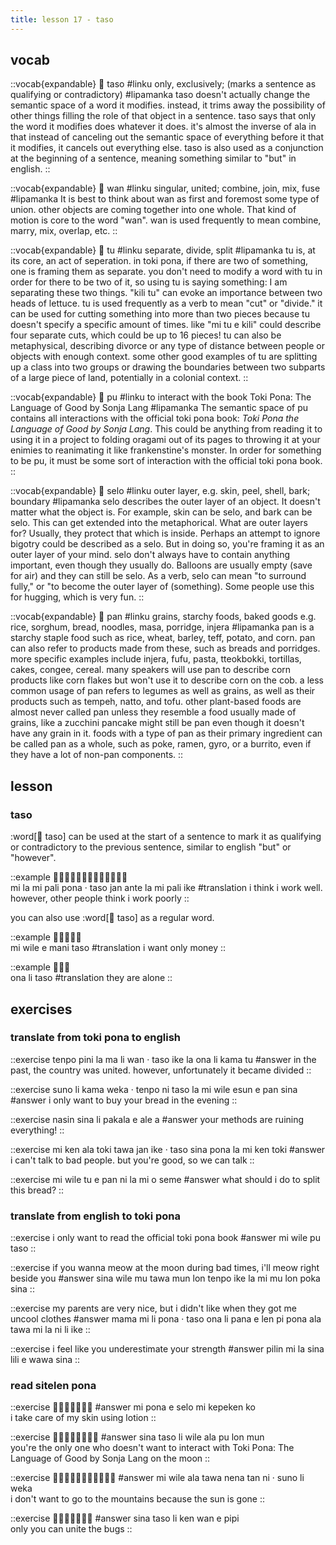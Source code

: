 ```yaml
---
title: lesson 17 - taso
---
```

## vocab
::vocab{expandable}
󱥨 taso
#linku
only, exclusively; (marks a sentence as qualifying or contradictory)
#lipamanka
taso doesn't actually change the semantic space of a word it modifies. instead, it trims away the possibility of other things filling the role of that object in a sentence. taso says that only the word it modifies does whatever it does. it's almost the inverse of ala in that instead of canceling out the semantic space of everything before it that it modifies, it cancels out everything else. taso is also used as a conjunction at the beginning of a sentence, meaning something similar to "but" in english.
::

::vocab{expandable}
󱥳 wan
#linku
singular, united; combine, join, mix, fuse
#lipamanka
It is best to think about wan as first and foremost some type of union. other objects are coming together into one whole. That kind of motion is core to the word "wan". wan is used frequently to mean combine, marry, mix, overlap, etc.
::

::vocab{expandable}
󱥮 tu
#linku
separate, divide, split
#lipamanka
tu is, at its core, an act of seperation. in toki pona, if there are two of something, one is framing them as separate. you don't need to modify a word with tu in order for there to be two of it, so using tu is saying something: I am separating these two things. "kili tu" can evoke an importance between two heads of lettuce. tu is used frequently as a verb to mean "cut" or "divide." it can be used for cutting something into more than two pieces because tu doesn't specify a specific amount of times. like "mi tu e kili" could describe four separate cuts, which could be up to 16 pieces! tu can also be metaphysical, describing divorce or any type of distance between people or objects with enough context. some other good examples of tu are splitting up a class into two groups or drawing the boundaries between two subparts of a large piece of land, potentially in a colonial context.
::

::vocab{expandable}
󱥕 pu
#linku
to interact with the book Toki Pona: The Language of Good by Sonja Lang
#lipamanka
The semantic space of pu contains all interactions with the official toki pona book: *Toki Pona the Language of Good by Sonja Lang*. This could be anything from reading it to using it in a project to folding oragami out of its pages to throwing it at your enimies to reanimating it like frankenstine's monster. In order for something to be pu, it must be some sort of interaction with the official toki pona book.
::

::vocab{expandable}
󱥘 selo
#linku
outer layer, e.g. skin, peel, shell, bark; boundary
#lipamanka
selo describes the outer layer of an object. It doesn't matter what the object is. For example, skin can be selo, and bark can be selo. This can get extended into the metaphorical. What are outer layers for? Usually, they protect that which is inside. Perhaps an attempt to ignore bigotry could be described as a selo. But in doing so, you're framing it as an outer layer of your mind. selo don't always have to contain anything important, even though they usually do. Balloons are usually empty (save for air) and they can still be selo. As a verb, selo can mean "to surround fully," or "to become the outer layer of (something). Some people use this for hugging, which is very fun.
::

::vocab{expandable}
󱥋 pan
#linku
grains, starchy foods, baked goods e.g. rice, sorghum, bread, noodles, masa, porridge, injera
#lipamanka
pan is a starchy staple food such as rice, wheat, barley, teff, potato, and corn. pan can also refer to products made from these, such as breads and porridges. more specific examples include injera, fufu, pasta, tteokbokki, tortillas, cakes, congee, cereal. many speakers will use pan to describe corn products like corn flakes but won't use it to describe corn on the cob. a less common usage of pan refers to legumes as well as grains, as well as their products such as tempeh, natto, and tofu. other plant-based foods are almost never called pan unless they resemble a food usually made of grains, like a zucchini pancake might still be pan even though it doesn't have any grain in it. foods with a type of pan as their primary ingredient can be called pan as a whole, such as poke, ramen, gyro, or a burrito, even if they have a lot of non-pan components.
::

## lesson
### taso
:word[󱥨 taso] can be used at the start of a sentence to mark it as qualifying or contradictory to the previous sentence, similar to english "but" or "however".

::example
󱤴󱤡󱤴󱥉󱥔󱦜󱥨󱤑󱤆󱤡󱤴󱥉󱤍 \
mi la mi pali pona · taso jan ante la mi pali ike
#translation
i think i work well. however, other people think i work poorly
::

you can also use :word[󱥨 taso] as a regular word.

::example
󱤴󱥷󱤉󱤲󱥨 \
mi wile e mani taso
#translation
i want only money
::

::example
󱥆󱤧󱥨 \
ona li taso
#translation
they are alone
::

## exercises
### translate from toki pona to english
::exercise
tenpo pini la ma li wan · taso ike la ona li kama tu
#answer
 in the past, the country was united. however, unfortunately it became divided 
::

::exercise
suno li kama weka · tenpo ni taso la mi wile esun e pan sina
#answer
i only want to buy your bread in the evening
::

::exercise
nasin sina li pakala e ale a
#answer
your methods are ruining everything!
::

::exercise
mi ken ala toki tawa jan ike · taso sina pona la mi ken toki
#answer
i can't talk to bad people. but you're good, so we can talk
::

::exercise
mi wile tu e pan ni la mi o seme
#answer
what should i do to split this bread?
::

### translate from english to toki pona
::exercise
i only want to read the official toki pona book
#answer
mi wile pu taso
::

::exercise
if you wanna meow at the moon during bad times, i'll meow right beside you
#answer
sina wile mu tawa mun lon tenpo ike la mi mu lon poka sina
::

::exercise
my parents are very nice, but i didn't like when they got me uncool clothes
#answer
 mama mi li pona · taso ona li pana e len pi pona ala tawa mi la ni li ike 
::

::exercise
i feel like you underestimate your strength
#answer
pilin mi la sina lili e wawa sina
::

### read sitelen pona
::exercise
󱤴󱥔󱤉󱥘󱤴󱤙󱤜
#answer
mi pona e selo mi kepeken ko \
i take care of my skin using lotion
::

::exercise
󱥞󱥨󱤧󱥷󱤂󱥕󱤬󱤺
#answer
sina taso li wile ala pu lon mun \
you're the only one who doesn't want to interact with Toki Pona: The Language of Good by Sonja Lang on the moon
::

::exercise
󱤴󱥷󱤂󱥩󱥀󱥧󱥁󱦜󱥤󱤧󱥶
#answer
mi wile ala tawa nena tan ni · suno li weka \
i don't want to go to the mountains because the sun is gone
::

::exercise
󱥞󱥨󱤧󱤘󱥳󱤉󱥑
#answer
sina taso li ken wan e pipi \
only you can unite the bugs
::